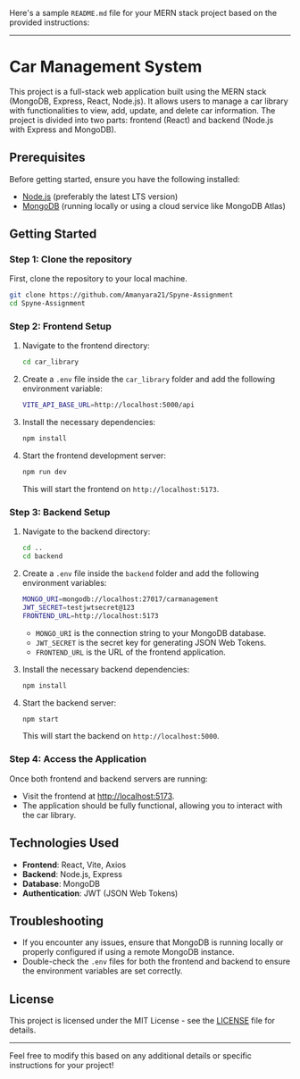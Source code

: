Here's a sample `README.md` file for your MERN stack project based on the provided instructions:

---

# Car Management System

This project is a full-stack web application built using the MERN stack (MongoDB, Express, React, Node.js). It allows users to manage a car library with functionalities to view, add, update, and delete car information. The project is divided into two parts: frontend (React) and backend (Node.js with Express and MongoDB).

## Prerequisites

Before getting started, ensure you have the following installed:

- [Node.js](https://nodejs.org/) (preferably the latest LTS version)
- [MongoDB](https://www.mongodb.com/try/download/community) (running locally or using a cloud service like MongoDB Atlas)

## Getting Started

### Step 1: Clone the repository

First, clone the repository to your local machine.

```bash
git clone https://github.com/Amanyara21/Spyne-Assignment
cd Spyne-Assignment
```


### Step 2: Frontend Setup

1. Navigate to the frontend directory:

    ```bash
    cd car_library
    ```

2. Create a `.env` file inside the `car_library` folder and add the following environment variable:

    ```bash
    VITE_API_BASE_URL=http://localhost:5000/api
    ```

3. Install the necessary dependencies:

    ```bash
    npm install
    ```

4. Start the frontend development server:

    ```bash
    npm run dev
    ```

   This will start the frontend on `http://localhost:5173`.

### Step 3: Backend Setup

1. Navigate to the backend directory:

    ```bash
    cd ..
    cd backend
    ```

2. Create a `.env` file inside the `backend` folder and add the following environment variables:

    ```bash
    MONGO_URI=mongodb://localhost:27017/carmanagement
    JWT_SECRET=testjwtsecret@123
    FRONTEND_URL=http://localhost:5173
    ```

   - `MONGO_URI` is the connection string to your MongoDB database.
   - `JWT_SECRET` is the secret key for generating JSON Web Tokens.
   - `FRONTEND_URL` is the URL of the frontend application.

3. Install the necessary backend dependencies:

    ```bash
    npm install
    ```

4. Start the backend server:

    ```bash
    npm start
    ```

   This will start the backend on `http://localhost:5000`.

### Step 4: Access the Application

Once both frontend and backend servers are running:

- Visit the frontend at [http://localhost:5173](http://localhost:5173).
- The application should be fully functional, allowing you to interact with the car library.


## Technologies Used

- **Frontend**: React, Vite, Axios
- **Backend**: Node.js, Express
- **Database**: MongoDB
- **Authentication**: JWT (JSON Web Tokens)

## Troubleshooting

- If you encounter any issues, ensure that MongoDB is running locally or properly configured if using a remote MongoDB instance.
- Double-check the `.env` files for both the frontend and backend to ensure the environment variables are set correctly.

## License

This project is licensed under the MIT License - see the [LICENSE](LICENSE) file for details.

---

Feel free to modify this based on any additional details or specific instructions for your project!